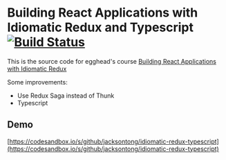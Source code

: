 # Building React Applications with Idiomatic Redux and Typescript [![Build Status](https://travis-ci.org/jacksontong/idiomatic-redux-typescript.svg?branch=master)](https://travis-ci.org/jacksontong/idiomatic-redux-typescript)

This is the source code for egghead's course [Building React Applications with Idiomatic Redux](https://egghead.io/courses/building-react-applications-with-idiomatic-redux)

Some improvements:
* Use Redux Saga instead of Thunk
* Typescript

## Demo
[https://codesandbox.io/s/github/jacksontong/idiomatic-redux-typescript](https://codesandbox.io/s/github/jacksontong/idiomatic-redux-typescript)
